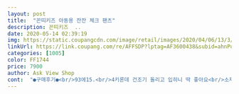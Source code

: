 ```yaml
---
layout: post 
title:  "꼰띠키즈 아동용 잔잔 체크 팬츠" 
description: 꼰띠키즈  ..
date: 2020-05-14 02:39:19 
img: https://static.coupangcdn.com/image/retail/images/2020/04/06/13/3/008f52d9-6558-4e8f-ae40-689619320f47.jpg 
linkUrl: https://link.coupang.com/re/AFFSDP?lptag=AF3600438&subid=ahnPublicAsk&pageKey=1431635038&itemId=2472742286&vendorItemId=70466128232&traceid=V0-113-f334e41a43531ca6 
categories: [1005] 
color: FF1744 
price: 7900 
author: Ask View Shop 
cont:  "●구매후기●<br/>93에15.<br/>4키론데 건조기 돌리고 입히니 딱 좋아요<br/>소재가 엄청 얇진 않고 요즘날씨에 입히기는 좋아요 바지퀄이 가성비 좋아요<br/>신축성 없고 바지가 밑으로갈수록 좁으니 앉을때 불편하지않게 약간 크게입히는게 나아요<br/>옷 품질이 좋네요^^예뻐요<br/>이쁘네요 시원하고 깔끔ㅋ<br/>93에15.<br/>4키론데 건조기 돌리고 입히니 딱 좋아요<br/>소재가 엄청 얇진 않고 요즘날씨에 입히기는 좋아요 바지퀄이 가성비 좋아요<br/>신축성 없고 바지가 밑으로갈수록 좁으니 앉을때 불편하지않게 약간 크게입히는게 나아요<br/>옷 품질이 좋네요^^예뻐요<br/>이쁘네요 시원하고 깔끔ㅋ<br/>" 
---
```

